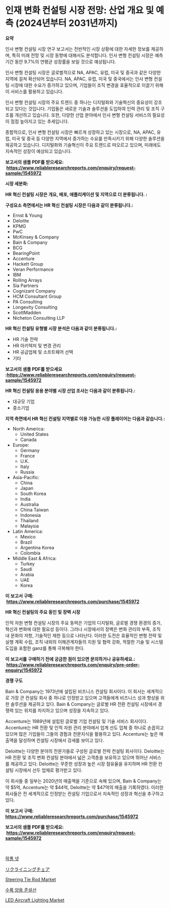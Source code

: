 <p><h1>인재 변화 컨설팅 시장 전망: 산업 개요 및 예측 (2024년부터 2031년까지)</h1></p><p><strong>요약</strong></p>
<p><p>인사 변형 컨설팅 시장 연구 보고서는 전반적인 시장 상황에 대한 자세한 정보를 제공하며, 특히 미래 전망 및 시장 동향에 대해서도 분석합니다. 인사 변형 컨설팅 시장은 예측 기간 동안 9.7%의 연평균 성장률을 보일 것으로 예상됩니다.</p><p>인사 변형 컨설팅 시장은 글로벌적으로 NA, APAC, 유럽, 미국 및 중국과 같은 다양한 지역에 걸쳐 확산되어 있습니다. NA, APAC, 유럽, 미국 및 중국에서는 인사 변형 컨설팅 시장에 대한 수요가 증가하고 있으며, 기업들이 조직 변경을 효율적으로 이끌기 위해 이 서비스를 활용하고 있습니다.</p><p>인사 변형 컨설팅 시장의 주요 트렌드 중 하나는 디지털화와 기술혁신의 중요성이 강조되고 있다는 것입니다. 기업들은 새로운 기술과 솔루션을 도입하여 인력 관리 및 조직 구조를 개선하고 있습니다. 또한, 다양한 산업 분야에서 인사 변형 컨설팅 서비스의 필요성이 점점 높아지고 있는 추세입니다.</p><p>종합적으로, 인사 변형 컨설팅 시장은 빠르게 성장하고 있는 시장으로, NA, APAC, 유럽, 미국 및 중국 등 다양한 지역에서 증가하는 수요를 만족시키기 위해 다양한 솔루션을 제공하고 있습니다. 디지털화와 기술혁신이 주요 트렌드로 떠오르고 있으며, 미래에도 지속적인 성장이 예상되고 있습니다.</p></p>
<p><strong>보고서의 샘플 PDF를 받으세요: &nbsp;<a href="https://www.reliableresearchreports.com/enquiry/request-sample/1545972">https://www.reliableresearchreports.com/enquiry/request-sample/1545972</a></strong></p>
<p><strong>시장 세분화:</strong></p>
<p><strong> HR 혁신 컨설팅 시장은 개요, 배포, 애플리케이션 및 지역으로 더 분류됩니다. :</strong></p>
<p><strong>구성요소 측면에서는 HR 혁신 컨설팅 시장은 다음과 같이 분류됩니다.:</strong></p>
<p><ul><li>Ernst & Young</li><li>Deloitte</li><li>KPMG</li><li>PwC</li><li>McKinsey & Company</li><li>Bain & Company</li><li>BCG</li><li>BearingPoint</li><li>Accenture</li><li>Hackett Group</li><li>Veran Performance</li><li>IBM</li><li>Rolling Arrays</li><li>Sia Partners</li><li>Cognizant Company</li><li>HCM Consultant Group</li><li>PA Consulting</li><li>Longevity Consulting</li><li>ScottMadden</li><li>Nicheton Consulting LLP</li></ul></p>
<p><strong> HR 혁신 컨설팅 유형별 시장 분석은 다음과 같이 분류됩니다.:</strong></p>
<p><ul><li>HR 기술 전략</li><li>HR 아키텍처 및 변경 관리</li><li>HR 공급업체 및 소프트웨어 선택</li><li>기타</li></ul></p>
<p><strong>보고서의 샘플 PDF를 받으세요 :<a href="https://www.reliableresearchreports.com/enquiry/request-sample/1545972">https://www.reliableresearchreports.com/enquiry/request-sample/1545972</a></strong></p>
<p><strong> HR 혁신 컨설팅 응용 분야별 시장 산업 조사는 다음과 같이 분류됩니다.:</strong></p>
<p><ul><li>대규모 기업</li><li>중소기업</li></ul></p>
<p><strong>지역 측면에서 HR 혁신 컨설팅 지역별로 이용 가능한 시장 플레이어는 다음과 같습니다.:</strong></p>
<p><ul>
    <li>
        North America:
        <ul>
            <li>United States</li>
            <li>Canada</li>
        </ul>
    </li>
    <li>
        Europe:
        <ul>
            <li>Germany</li>
            <li>France</li>
            <li>U.K.</li>
            <li>Italy</li>
            <li>Russia</li>
        </ul>
    </li>
    <li>
        Asia-Pacific:
        <ul>
            <li>China</li>
            <li>Japan</li>
            <li>South Korea</li>
            <li>India</li>
            <li>Australia</li>
            <li>China Taiwan</li>
            <li>Indonesia</li>
            <li>Thailand</li>
            <li>Malaysia</li>
        </ul>
    </li>
    <li>
        Latin America:
        <ul>
            <li>Mexico</li>
            <li>Brazil</li>
            <li>Argentina Korea</li>
            <li>Colombia</li>
        </ul>
    </li>
    <li>
        Middle East & Africa:
        <ul>
            <li>Turkey</li>
            <li>Saudi</li>
            <li>Arabia</li>
            <li>UAE</li>
            <li>Korea</li>
        </ul>
    </li>
    </ul></p>
<p><strong>이 보고서 구매: &nbsp;<a href="https://www.reliableresearchreports.com/purchase/1545972">https://www.reliableresearchreports.com/purchase/1545972</a></strong></p>
<p><strong>HR 혁신 컨설팅의 주요 동인 및 장벽 시장</strong></p>
<p><p>인적 자원 변형 컨설팅 시장의 주요 동력은 기업의 디지털화, 글로벌 경쟁 환경의 증가, 혁신과 변화에 대한 필요성 등이다. 그러나 시장에서의 장벽은 변화 관리의 부족, 조직 내 문화의 저항, 기술적인 제한 등으로 나타난다. 이러한 도전은 효율적인 변형 전략 및 실행 계획 수립, 조직 내외의 이해관계자들의 지원 및 협력 강화, 적절한 기술 및 시스템 도입을 포함한 ganz를 통해 극복해야 한다.</p></p>
<p><strong>이 보고서를 구매하기 전에 궁금한 점이 있으면 문의하거나 공유하세요.: &nbsp;<a href="https://www.reliableresearchreports.com/enquiry/pre-order-enquiry/1545972">https://www.reliableresearchreports.com/enquiry/pre-order-enquiry/1545972</a></strong></p>
<p><strong>경쟁 구도</strong></p>
<p><p>Bain & Company는 1973년에 설립된 비즈니스 컨설팅 회사이다. 이 회사는 세계적으로 가장 큰 컨설팅 회사 중 하나로 인정받고 있으며 고객들에게 비즈니스 성과 향상을 위한 솔루션을 제공하고 있다. Bain & Company는 글로벌 HR 전환 컨설팅 시장에서 경쟁력 있는 위치를 차지하고 있으며 성장을 지속하고 있다.</p><p>Accenture는 1989년에 설립된 글로벌 기업 컨설팅 및 기술 서비스 회사이다. Accenture는 HR 전환 및 인적 자원 관리 분야에서 업계 선도 업체 중 하나로 손꼽히고 있으며 많은 기업들이 그들의 경험과 전문지식을 활용하고 있다. Accenture는 높은 매출액을 달성하며 컨설팅 시장에서 강세를 보이고 있다.</p><p>Deloitte는 다양한 분야의 전문가들로 구성된 글로벌 전략 컨설팅 회사이다. Deloitte는 HR 전환 및 조직 변화 컨설팅 분야에서 넓은 고객층을 보유하고 있으며 뛰어난 서비스를 제공하고 있다. Deloitte는 꾸준한 성장과 높은 시장 점유율을 유지하며 HR 전환 컨설팅 시장에서 선두 업체로 평가받고 있다.</p><p>이 회사들 중 일부는 2020년의 매출액을 기준으로 속해 있으며, Bain & Company는 약 $5억, Accenture는 약 $44억, Deloitte는 약 $47억의 매출을 기록하였다. 이러한 회사들은 전 세계적으로 인정받는 컨설팅 기업으로서 지속적인 성장과 혁신을 추구하고 있다.</p></p>
<p><strong>이 보고서 구매: &nbsp; <a href="https://www.reliableresearchreports.com/purchase/1545972">https://www.reliableresearchreports.com/purchase/1545972</a></strong></p>
<p><strong>보고서의 샘플 PDF를 받으세요: &nbsp;<a href="https://www.reliableresearchreports.com/enquiry/request-sample/1545972">https://www.reliableresearchreports.com/enquiry/request-sample/1545972</a></strong><strong></strong></p>
<p>&nbsp;</p>
<p><p><a href="https://github.com/vseigx30c9a1j/Market-Research-Report-List-1/blob/main/775417413220.md">락폴 넷</a></p><p><a href="https://github.com/dzy793153605/Market-Research-Report-List-1/blob/main/956498514145.md">リクライニングチェア</a></p><p><a href="https://issuu.com/reportprime-2/docs/steering-tie-rod-market-size-2030.pptx">Steering Tie Rod Market</a></p><p><a href="https://github.com/plelbej847484502/Market-Research-Report-List-1/blob/main/404712013219.md">수륙 양용 준설선</a></p><p><a href="https://issuu.com/reportprime-2/docs/led-aircraft-lighting-market-size-2030.pptx">LED Aircraft Lighting Market</a></p></p>